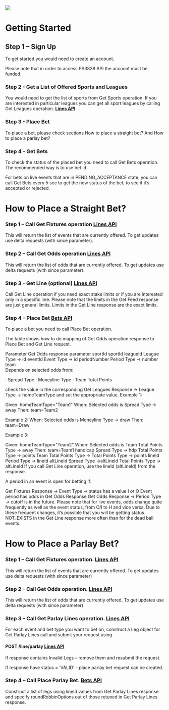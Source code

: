 <img _ngcontent-c2="" src="https://avatars1.githubusercontent.com/u/28770833?s=88&v=4" style="background-color: transparent;"> 

# Getting Started
## Step 1 – Sign Up

To get started you would need to create an account.

Please note that in order to access PS3838 API the account must be funded.

### Step 2 - Get a List of Offered Sports and Leagues

You would need to get the list of sports from Get Sports operation. If you are interested in particular leagues you can get all sport leagues by calling Get Leagues operation. **[Lines API](https://ps3838api.github.io/docs?api=lines)**


### Step 3 - Place Bet

To place a bet, please check sections How to place a straight bet? And How to place a parlay bet?

### Step 4 - Get Bets

To check the status of the placed bet you need to call Get Bets operation. The recommended way is to use bet id.

For bets on live events that are in PENDING_ACCEPTANCE state, you can call Get Bets every 5 sec to get the new status of the bet, to see if it’s accepted or rejected.

# How to Place a Straight Bet?

### Step 1 – Call Get Fixtures operation **[Lines API](https://ps3838api.github.io/docs?api=lines)**


This will return the list of events that are currently offered. To get updates use delta requests (with since parameter).

### Step 2 – Call Get Odds operation **[Lines API](https://ps3838api.github.io/docs?api=lines)**


This will return the list of odds that are currently offered. To get updates use delta requests (with since parameter).

### Step 3 - Get Line (optional)  **[Lines API](https://ps3838api.github.io/docs?api=lines)**


Call Get Line operation if you need exact stake limits or if you are interested only in a specific line. Please note that the limits in the Get Feed response are just general limits. Limits in the Get Line response are the exact limits.

### Step 4 - Place Bet **[Bets API](https://ps3838api.github.io/docs?api=bets)**


To place a bet you need to call Place Bet operation.

The table shows how to do mapping of Get Odds operation response to Place Bet and Get Line request.

Parameter	Get Odds response parameter
sportId	sportId
leagueId	League Type -> id
eventId	Event Type -> id
periodNumber	Period Type -> number
team	
Depends on selected odds from:

· Spread Type
· Moneyline Type
· Team Total Points

check the value in the corresponding Get Leagues Response -> League Type -> homeTeamType and set the appropriate value.
Example 1: 

Given:
    homeTeamType="Team1"
When:
    Selected odds is Spread Type -> away
Then:
    team=Team2

Example 2:
When:
    Selected odds is Moneyline Type -> draw
Then:
    team=Draw

Example 3: 

Given:
    homeTeamType="Team2"
When:
    Selected odds is Team Total Points Type -> away
Then:
    team=Team1
handicap	Spread Type -> hdp
Total Points Type -> points
Team Total Points Type -> Total Points Type -> points
lineId	Period Type -> lineId
altLineId	Spread Type ->altLineId
Total Points Type -> altLineId
If you call Get Line operation, use the lineId (altLineId) from the response.

A period in an event is open for betting if:

Get Fixtures Response -> Event Type -> status has a value I or O
Event period has odds in Get Odds Response
Get Odds Response -> Period Type -> cutoff is in the future.
Please note that for live events, odds change quite frequently as well as the event status, from O/I to H and vice versa. Due to these frequent changes, it’s possible that you will be getting status NOT_EXISTS in the Get Line response more often than for the dead ball events.

# How to Place a Parlay Bet?

### Step 1 – Call Get Fixtures operation. **[Lines API](https://ps3838api.github.io/docs?api=lines)**

This will return the list of events that are currently offered. To get updates use delta requests (with since parameter)

### Step 2 – Call Get Odds operation. **[Lines API](https://ps3838api.github.io/docs?api=lines)**

This will return the list of odds that are currently offered. To get updates use delta requests (with since parameter)

### Step 3 – Call Get Parlay Lines operation. **[Lines API](https://ps3838api.github.io/docs?api=lines)**

For each event and bet type you want to bet on, construct a Leg object for Get Parlay Lines call and submit your request using

#### POST /line/parlay **[Lines API](https://ps3838api.github.io/docs?api=lines)**

If response contains Invalid Legs – remove them and resubmit the request.

If response have status = ‘VALID’ – place parlay bet request can be created.

### Step 4 – Call Place Parlay Bet. **[Bets API](https://ps3838api.github.io/docs?api=bets)**


Construct a list of legs using lineId values from Get Parlay Lines response and specify roundRobbinOptions out of those retuned in Get Parlay Lines response.